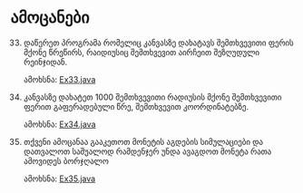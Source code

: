 # ამოცანები

33. დაწერეთ პროგრამა რომელიც კანვასზე დახატავს შემთხვევითი ფერის მქონე წრეწირს, რაიდიუსიც შემთხვევით აირჩეით შეზღუდული რეინჯიდან.

    ამოხსნა: [Ex33.java](Ex33.java)

34. კანვასზე დახატეთ 1000 შემთხვევითი რადიუსის მქონე შემთხვევითი ფერით გაფერადებული წრე, შემთხვევით კოორდინატებზე.

    ამოხსნა: [Ex34.java](Ex34.java)

35. თქვენი ამოცანაა გააკეთოთ მონეტის აგდების სიმულაციები და დათვალოთ საშუალოდ რამდენჯერ უნდა ავაგდოთ მონეტა რათა ამოვიდეს ბორჯღალო

    ამოხსნა: [Ex35.java](Ex35.java)
